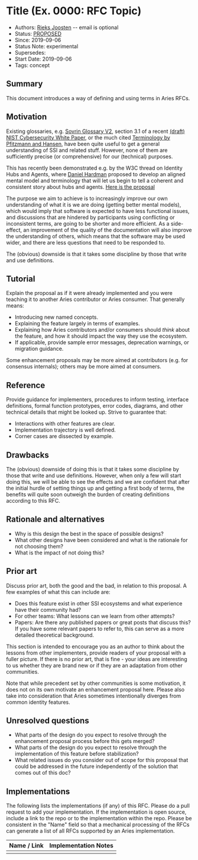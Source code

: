 # Title (Ex. 0000: RFC Topic)
- Authors: [Rieks Joosten](RieksJ@github-email) -- email is optional
- Status: [PROPOSED](/README.md#proposed)
- Since: 2019-09-06
- Status Note: experimental
- Supersedes:
- Start Date: 2019-09-06
- Tags: concept

## Summary

This document introduces a way of defining and using terms in Aries RFCs. 

## Motivation

Existing glossaries, e.g. [Sovrin Glossary V2](https://sovrin.org/wp-content/uploads/Sovrin-Glossary-V2.pdf), section 3.1 of a recent [(draft) NIST Cybersecurity White Paper](https://csrc.nist.gov/publications/detail/white-paper/2019/07/09/a-taxonomic-approach-to-understanding-emerging-blockchain-idms/draft), or the much cited [Terminology by Pfitzmann and Hansen](https://dud.inf.tu-dresden.de/literatur/Anon_Terminology_v0.34.pdf), have been quite useful to get a general understanding of SSI and related stuff. However, none of them are sufficiently precise (or comprehensive) for our (technical) purposes.

This has recently been demonstrated e.g. by the W3C thread on Identity Hubs and Agents, where [Daniel Hardman](https://lists.w3.org/Archives/Public/public-credentials/2019Aug/0087.html) proposed to develop an aligned mental model and terminology that will let us begin to tell a coherent and consistent story about hubs and agents. [Here is the proposal](https://lists.w3.org/Archives/Public/public-credentials/2019Aug/att-0087/Terminology_for_Agent_Hub-Related_Identity_Concepts.pdf)

The purpose we aim to achieve is to increasingly improve our own understanding of what it is we are doing (getting better mental models), which would imply that software is expected to have less functional issues, and discussions that are hindered by participants using conflicting or inconsistent terms, are going to be shorter and more efficient. 
As a side-effect, an improvement of the quality of the documentation will also improve the understanding of others, which means that the software may be used wider, and there are less questions that need to be responded to.

The (obvious) downside is that it takes some discipline by those that write and use definitions.

## Tutorial

Explain the proposal as if it were already implemented and you
were teaching it to another Aries contributor or Aries consumer. That generally
means:

- Introducing new named concepts.
- Explaining the feature largely in terms of examples.
- Explaining how Aries contributors and/or consumers should *think* about the
feature, and how it should impact the way they use the ecosystem.
- If applicable, provide sample error messages, deprecation warnings, or
migration guidance.

Some enhancement proposals may be more aimed at contributors (e.g. for
consensus internals); others may be more aimed at consumers.

## Reference

Provide guidance for implementers, procedures to inform testing,
interface definitions, formal function prototypes, error codes,
diagrams, and other technical details that might be looked up.
Strive to guarantee that:

- Interactions with other features are clear.
- Implementation trajectory is well defined.
- Corner cases are dissected by example.

## Drawbacks

The (obvious) downside of doing this is that it takes some discipline by those that write and use definitions. However, when only a few will start doing this, we will be able to see the effects and we are confident that after the initial hurdle of setting things up and getting a first body of terms, the benefits will quite soon outweigh the burden of creating definitions according to this RFC.

## Rationale and alternatives

- Why is this design the best in the space of possible designs?
- What other designs have been considered and what is the rationale for not
choosing them?
- What is the impact of not doing this?

## Prior art

Discuss prior art, both the good and the bad, in relation to this proposal.
A few examples of what this can include are:

- Does this feature exist in other SSI ecosystems and what experience have
their community had?
- For other teams: What lessons can we learn from other attempts?
- Papers: Are there any published papers or great posts that discuss this?
If you have some relevant papers to refer to, this can serve as a more detailed
theoretical background.

This section is intended to encourage you as an author to think about the
lessons from other implementers, provide readers of your proposal with a
fuller picture. If there is no prior art, that is fine - your ideas are
interesting to us whether they are brand new or if they are an adaptation
from other communities.

Note that while precedent set by other communities is some motivation, it
does not on its own motivate an enhancement proposal here. Please also take
into consideration that Aries sometimes intentionally diverges from common
identity features.

## Unresolved questions

- What parts of the design do you expect to resolve through the
enhancement proposal process before this gets merged?
- What parts of the design do you expect to resolve through the
implementation of this feature before stabilization?
- What related issues do you consider out of scope for this 
proposal that could be addressed in the future independently of the
solution that comes out of this doc?
   
## Implementations

The following lists the implementations (if any) of this RFC. Please do a pull request to add your implementation. If the implementation is open source, include a link to the repo or to the implementation within the repo. Please be consistent in the "Name" field so that a mechanical processing of the RFCs can generate a list of all RFCs supported by an Aries implementation.

Name / Link | Implementation Notes
--- | ---
 |  | 

